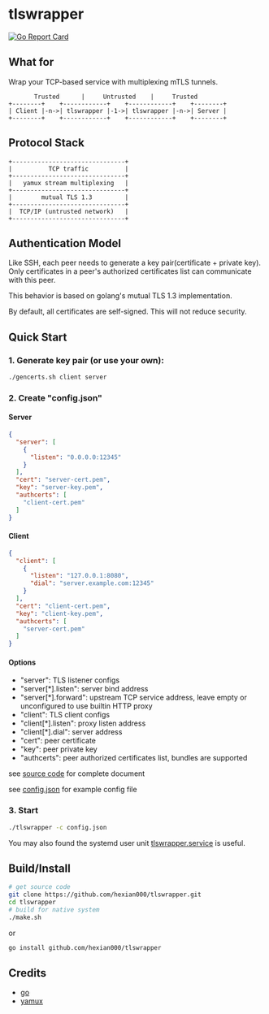 # tlswrapper

[![Go Report Card](https://goreportcard.com/badge/github.com/hexian000/tlswrapper)](https://goreportcard.com/report/github.com/hexian000/tlswrapper)

## What for

Wrap your TCP-based service with multiplexing mTLS tunnels. 

```
       Trusted      |     Untrusted    |     Trusted
+--------+    +------------+    +------------+    +--------+
| Client |-n->| tlswrapper |-1->| tlswrapper |-n->| Server |
+--------+    +------------+    +------------+    +--------+
```

## Protocol Stack

```
+-------------------------------+
|          TCP traffic          |
+-------------------------------+
|   yamux stream multiplexing   |
+-------------------------------+
|        mutual TLS 1.3         |
+-------------------------------+
|  TCP/IP (untrusted network)   |
+-------------------------------+
```


## Authentication Model

Like SSH, each peer needs to generate a key pair(certificate + private key). Only certificates in a peer's authorized certificates list can communicate with this peer.

This behavior is based on golang's mutual TLS 1.3 implementation.

By default, all certificates are self-signed. This will not reduce security. 

## Quick Start

### 1. Generate key pair (or use your own):

```sh
./gencerts.sh client server
```

### 2. Create "config.json"

#### Server

```json
{
  "server": [
    {
      "listen": "0.0.0.0:12345"
    }
  ],
  "cert": "server-cert.pem",
  "key": "server-key.pem",
  "authcerts": [
    "client-cert.pem"
  ]
}
```

#### Client

```json
{
  "client": [
    {
      "listen": "127.0.0.1:8080",
      "dial": "server.example.com:12345"
    }
  ],
  "cert": "client-cert.pem",
  "key": "client-key.pem",
  "authcerts": [
    "server-cert.pem"
  ]
}
```

#### Options

- "server": TLS listener configs
- "server[\*].listen": server bind address
- "server[\*].forward": upstream TCP service address, leave empty or unconfigured to use builtin HTTP proxy
- "client": TLS client configs
- "client[\*].listen": proxy listen address
- "client[\*].dial": server address
- "cert": peer certificate
- "key": peer private key
- "authcerts": peer authorized certificates list, bundles are supported

see [source code](config.go) for complete document

see [config.json](config.json) for example config file

### 3. Start

```sh
./tlswrapper -c config.json
```

You may also found the systemd user unit [tlswrapper.service](tlswrapper.service) is useful.

## Build/Install

```sh
# get source code
git clone https://github.com/hexian000/tlswrapper.git
cd tlswrapper
# build for native system
./make.sh
```
or
```sh
go install github.com/hexian000/tlswrapper
```

## Credits

- [go](https://github.com/golang/go)
- [yamux](https://github.com/hashicorp/yamux)
